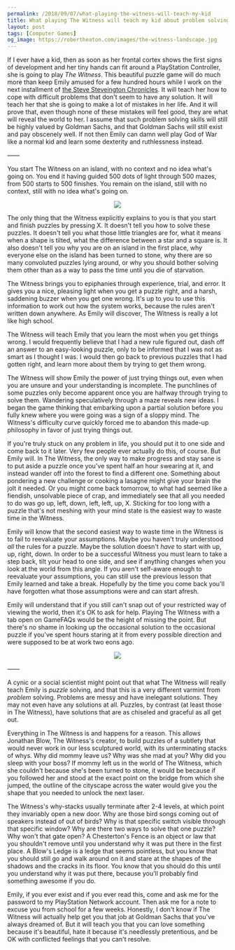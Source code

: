 ```yaml
---
permalink: /2018/09/07/what-playing-the-witness-will-teach-my-kid
title: What playing The Witness will teach my kid about problem solving
layout: post
tags: [Computer Games]
og_image: https://robertheaton.com/images/the-witness-landscape.jpg
---
```

If I ever have a kid, then as soon as her frontal cortex shows the first signs of development and her tiny hands can fit around a PlayStation Controller, she is going to play *The Witness*. This beautiful puzzle game will do much more than keep Emily amused for a few hundred hours while I work on the next installment of [the Steve Steveington Chronicles](/2018/07/09/how-tinder-keeps-your-location-a-bit-private/). It will teach her how to cope with difficult problems that don't seem to have any solution. It will teach her that she is going to make a lot of mistakes in her life. And it will prove that, even though none of these mistakes will feel good, they are what will reveal the world to her. I assume that such problem solving skills will still be highly valued by Goldman Sachs, and that Goldman Sachs will still exist and pay obscenely well. If not then Emily can damn well play God of War like a normal kid and learn some dexterity and ruthlessness instead.

——

You start The Witness on an island, with no context and no idea what's going on. You end it having guided 500 dots of light through 500 mazes, from 500 starts to 500 finishes. You remain on the island, still with no context, still with no idea what's going on.

<p style='text-align: center'>
  <img src="/images/the-witness-puzzle.jpg" />
</p>

The only thing that the Witness explicitly explains to you is that you start and finish puzzles by pressing X. It doesn't tell you how to solve these puzzles. It doesn't tell you what those little triangles are for, what it means when a shape is tilted, what the difference between a star and a square is. It also doesn't tell you why you are on an island in the first place, why everyone else on the island has been turned to stone, why there are so many convoluted puzzles lying around, or why you should bother solving them other than as a way to pass the time until you die of starvation.

The Witness brings you to epiphanies through experience, trial, and error. It gives you a nice, pleasing light when you get a puzzle right, and a harsh, saddening buzzer when you get one wrong. It's up to you to use this information to work out how the system works, because the rules aren't written down anywhere. As Emily will discover, The Witness is really a lot like high school.

The Witness will teach Emily that you learn the most when you get things wrong. I would frequently believe that I had a new rule figured out, dash off an answer to an easy-looking puzzle, only to be informed that I was not as smart as I thought I was. I would then go back to previous puzzles that I had gotten right, and learn more about them by trying to get them wrong.

The Witness will show Emily the power of just trying things out, even when you are unsure and your understanding is incomplete. The punchlines of some puzzles only become apparent once you are halfway through trying to solve them. Wandering speculatively through a maze reveals new ideas. I began the game thinking that embarking upon a partial solution before you fully knew where you were going was a sign of a sloppy mind. The Witness's difficulty curve quickly forced me to abandon this made-up philosophy in favor of just trying things out. 

If you're truly stuck on any problem in life, you should put it to one side and come back to it later. Very few people ever actually do this, of course. But Emily will. In The Witness, the only way to make progress and stay sane is to put aside a puzzle once you've spent half an hour swearing at it, and instead wander off into the forest to find a different one. Something about pondering a new challenge or cooking a lasagne might give your brain the jolt it needed. Or you might come back tomorrow, to what had seemed like a fiendish, unsolvable piece of crap, and immediately see that all you needed to do was go up, left, down, left, left, up, X. Sticking for too long with a puzzle that's not meshing with your mind state is the easiest way to waste time in the Witness.

Emily will know that the second easiest way to waste time in the Witness is to fail to reevaluate your assumptions. Maybe you haven't truly understood *all* the rules for a puzzle. Maybe the solution doesn't *have* to start with up, up, right, down. In order to be a successful Witness you must learn to take a step back, tilt your head to one side, and see if anything changes when you look at the world from this angle. If you aren't self-aware enough to reevaluate your assumptions, you can still use the previous lesson that Emily learned and take a break. Hopefully by the time you come back you'll have forgotten what those assumptions were and can start afresh.

Emily will understand that if you still can't snap out of your restricted way of viewing the world, then it's OK to ask for help. Playing The Witness with a tab open on GameFAQs would be the height of missing the point. But there's no shame in looking up the occasional solution to the occasional puzzle if you've spent hours staring at it from every possible direction and were supposed to be at work two eons ago.

<p style='text-align: center'>
  <img src="/images/the-witness-landscape.jpg" />
</p>

——

A cynic or a social scientist might point out that what The Witness will really teach Emily is *puzzle* solving, and that this is a very different varmint from *problem* solving. Problems are messy and have inelegant solutions. They may not even have any solutions at all. Puzzles, by contrast (at least those in The Witness), have solutions that are as chiseled and graceful as all get out.

Everything in The Witness is and happens for a reason. This allows Jonathan Blow, The Witness's creator, to build puzzles of a subtlety that would never work in our less sculptured world, with its unterminating stacks of whys. Why did mommy leave us? Why was she mad at you? Why did you sleep with your boss? If mommy left us in the world of The Witness, which she couldn't because she's been turned to stone, it would be because if you followed her and stood at the exact point on the bridge from which she jumped, the outline of the cityscape across the water would give you the shape that you needed to unlock the next laser.

The Witness's why-stacks usually terminate after 2-4 levels, at which point they invariably open a new door. Why are those bird songs coming out of speakers instead of out of birds? Why is that specific switch visible through that specific window? Why are there two ways to solve that one puzzle? Why won't that gate open? A Chesterton's Fence is an object or law that you shouldn't remove until you understand why it was put there in the first place. A Blow's Ledge is a ledge that seems pointless, but you know that you should still go and walk around on it and stare at the shapes of the shadows and the cracks in its floor. You know that you should do this until you understand why it was put there, because you'll probably find something awesome if you do.

Emily, if you ever exist and if you ever read this, come and ask me for the password to my PlayStation Network account. Then ask me for a note to excuse you from school for a few weeks. Honestly, I don't know if The Witness will actually help get you that job at Goldman Sachs that you've always dreamed of. But it will teach you that you can love something because it's beautiful, hate it because it's needlessly pretentious, and be OK with conflicted feelings that you can't resolve.
